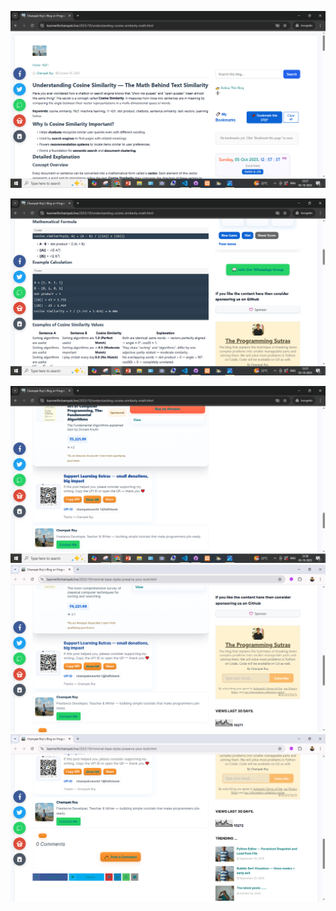 ![alt text](image.png)

![alt text](image-1.png)

![alt text](image-2.png) ![alt text](image-3.png)![alt text](image-4.png)